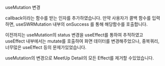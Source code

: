 useMutation 변경

callback이라는 함수를 받는 인자를 추가하였습니다. 만약 사용자가 콜백 함수를 입력하면,
useSWRMutation 내부의 onSuccess 를 통해 해당함수를 호출합니다.

이전까지는 useMutation의 status 변경을 useEffect를 통하여 추적하였고
useEffect 내부에서는 mutate를 호출하여 화면 데이터를 변경해주었으나,
중복쿼리, 너무많은 useEffect 등의 문제가있었습니다.

useMutation의 변경으로 MeetUp Detail의 모든 Effect를 제거할 수있었습니다.
